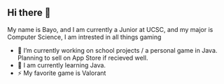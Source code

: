 ## Hi there 👋
My name is Bayo, and I am currently a Junior at UCSC, and my major is Computer Science, I am intrested in all things gaming
- 🔭 I’m currently working on school projects / a personal game in Java. Planning to sell on App Store if recieved well.
- 🌱 I am currently learning Java.
- ⚡ My favorite game is Valorant

<!--
**bayobands/bayobands** is a ✨ _special_ ✨ repository because its `README.md` (this file) appears on your GitHub profile.

Here are some ideas to get you started:

- 🔭 I’m currently working on ...
- 🌱 I’m currently learning ...
- 👯 I’m looking to collaborate on ...
- 🤔 I’m looking for help with ...
- 💬 Ask me about ...
- 📫 How to reach me: ...
- 😄 Pronouns: ...
- ⚡ Fun fact: ...
-->
